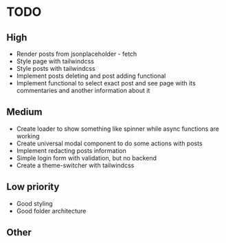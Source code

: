 # TODO

## High

- Render posts from jsonplaceholder - fetch
- Style page with tailwindcss
- Style posts with tailwindcss
- Implement posts deleting and post adding functional
- Implement functional to select exact post and see page with its
  commentaries and another information about it

## Medium

- Create loader to show something like spinner while async functions are
  working
- Create universal modal component to do some actions with posts
- Implement redacting posts information
- Simple login form with validation, but no backend
- Create a theme-switcher with tailwindcss

## Low priority

- Good styling
- Good folder architecture

## Other
